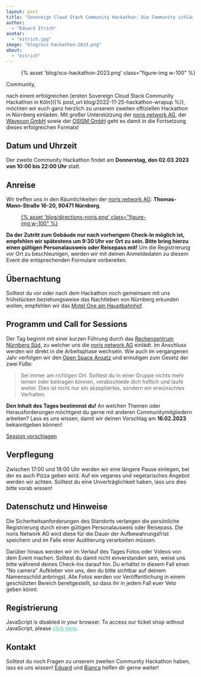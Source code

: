 ```yaml
---
layout: post
title: "Sovereign Cloud Stack Community Hackathon: Die Community schlägt zurück"
author:
  - "Eduard Itrich"
avatar:
  - "eitrich.jpg"
image: "blog/scs-hackathon-2023.png"
about:
  - "eitrich"
---
```

<link rel="stylesheet" type="text/css" href="https://events.scs.community/hackathon-2023/widget/v1.css">
<script type="text/javascript" src="https://pretix.eu/widget/v1.en.js" async></script>
<style>
.pretix-widget button {
  border-color: #50c3a5;
  background-color: #50c3a5;
}
.pretix-widget a {
  color: #50c3a5;
}
.pretix-widget input[type="checkbox"] {
  accent-color: #50c3a5;
}
</style>

<figure class="figure mx-auto d-block" style="width:100%">
    {% asset 'blog/scs-hackathon-2023.png' class="figure-img w-100" %}
</figure>

Community,

nach einem erfolgreichen [ersten Sovereign Cloud Stack Community Hackathon in Köln]({% post_url blog/2022-11-25-hackathon-wrapup %}), möchten wir euch ganz herzlich zu unserem zweiten offiziellen Hackathon in Nürnberg einladen. Mit großer Unterstützung der [noris network AG](https://www.noris.de/), der [Wavecon GmbH](https://www.wavecon.de/) sowie der [OSISM GmbH](https://osism.tech) geht es damit in die Fortsetzung dieses erfolgreichen Formats!

## Datum und Uhrzeit

Der zweite Community Hackathon findet am **Donnerstag, den 02.03.2023 von 10:00 bis 22:00 Uhr** statt. 

## Anreise

Wir treffen uns in den Räumlichkeiten der [noris network AG]((https://www.noris.de/)): **Thomas-Mann-Straße 16-20, 90471 Nürnberg**.

<figure class="figure mx-auto d-block" style="width:70%">
  <a href="{% asset "blog/directions-noris.png" @path %}">
    {% asset 'blog/directions-noris.png' class="figure-img w-100" %}
  </a>
</figure>

**Da der Zutritt zum Gebäude nur nach vorherigem Check-In möglich ist, empfehlen wir spätestens um 9:30 Uhr vor Ort zu sein. Bitte bring hierzu einen gültigen Personalausweis oder Reisepass mit!** Um die Registrierung vor Ort zu beschleunigen, werden wir mit deinen Anmeldedaten zu diesem Event die entsprechenden Formulare vorbereiten. 

## Übernachtung

Solltest du vor oder nach dem Hackathon noch gemeinsam mit uns frühstücken beziehungsweise das Nachtleben von Nürnberg erkunden wollen, empfehlen wir das [Motel One am Hauptbahnhof](https://www.motel-one.com/en/hotels/nuremberg/hotel-nuremberg-hauptbahnhof/).

## Programm und Call for Sessions

Der Tag beginnt mit einer kurzen Führung durch das [Rechenzentrum Nürnberg Süd](https://www.noris.de/rechenzentren/rechenzentrum-nuernberg-sued/), zu welcher uns die [noris network AG](https://www.noris.de/) einlädt. Im Anschluss werden wir direkt in die Arbeitsphase wechseln. Wie auch im vergangenen Jahr verfolgen wir den [Open Space Ansatz](https://de.wikipedia.org/wiki/Open_Space) und ermutigen zum Gesetz der zwei Füße:

> Sei immer am richtigen Ort. Solltest du in einer Gruppe nichts mehr lernen oder beitragen können, verabschiede dich höflich und laufe weiter. Dies ist nicht nur ein akzeptiertes, sondern ein erwünschtes Verhalten.

**Den Inhalt des Tages bestimmst du!** An welchen Themen oder Herausforderungen möchtgest du gerne mit anderen Communitymitgliedern arbeiten? Lass es uns wissen, damit wir deinen Vorschlag am **16.02.2023** bekanntgeben können!

<div class="d-grid gap-2 col-4 mx-auto my-4">
<a href="https://scs.sovereignit.de/nextcloud/apps/forms/gNsJDKeXDTGEtcjt" class="btn btn-secondary btn-lg">Session vorschlagen</a>
</div>

## Verpflegung

Zwischen 17:00 und 18:00 Uhr werden wir eine längere Pause einlegen, bei der es auch Pizza geben wird. Auf ein veganes und vegetarisches Angebot werden wir achten. Solltest du eine Unverträglichkeit haben, lass uns dies bitte vorab wissen!

## Datenschutz und Hinweise

Die Sicherheitsanforderungen des Standorts verlangen die persönliche Registrierung durch einen gültigen Personalausweis oder Reisepass. Die noris Network AG wird diese für die Dauer der Aufbewahrungsfrist speichern und im Falle einer Auditierung verarbeiten müssen.

Darüber hinaus werden wir im Verlauf des Tages Fotos oder Videos von dem Event machen. Solltest du damit nicht einverstanden sein, weise uns bitte während deines Check-Ins darauf hin. Du erhältst in diesem Fall einen "No camera" Aufkleber von uns, den du bitte sichtbar auf deinem Namensschild anbringst. Alle Fotos werden vor Veröffentlichung in einem geschützten Bereich bereitgestellt, so dass ihr in jedem Fall euer Veto geben könnt.

## Registrierung

<pretix-widget event="https://events.scs.community/hackathon-2023/"></pretix-widget>
<noscript>
   <div class="pretix-widget">
        <div class="pretix-widget-info-message">
            JavaScript is disabled in your browser. To access our ticket shop without JavaScript, please <a target="_blank" rel="noopener" href="https://events.scs.community/hackathon-2023/">click here</a>.
        </div>
    </div>
</noscript>


## Kontakt

Solltest du noch Fragen zu unserem zweiten Community Hackathon haben, lass es uns wissen! [Eduard](https://scs.community/itrich) und [Bianca](https://scs.community/hollery) helfen dir gerne weiter!
